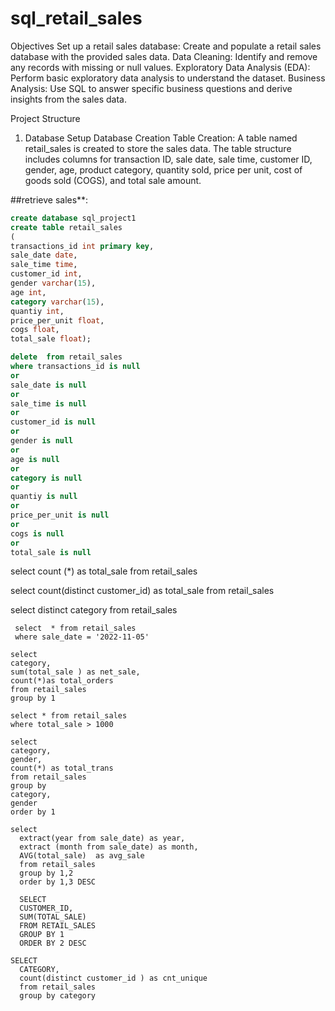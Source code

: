 # sql_retail_sales





Objectives
Set up a retail sales database: Create and populate a retail sales database with the provided sales data.
Data Cleaning: Identify and remove any records with missing or null values.
Exploratory Data Analysis (EDA): Perform basic exploratory data analysis to understand the dataset.
Business Analysis: Use SQL to answer specific business questions and derive insights from the sales data.

Project Structure

1. Database Setup
Database Creation
Table Creation: A table named retail_sales is created to store the sales data. The table structure includes columns for transaction ID, sale date, sale time, customer ID, gender, age, product category, quantity sold, price per unit, cost of goods sold (COGS), and total sale amount.

##retrieve  sales**:

```sql 
create database sql_project1
create table retail_sales
(  
transactions_id int primary key,
sale_date date,
sale_time time,
customer_id int,
gender varchar(15),
age	int,
category varchar(15),
quantiy int, 
price_per_unit float,
cogs float,
total_sale float);
```

```sql
delete  from retail_sales
where transactions_id is null
or
sale_date is null
or 
sale_time is null
or
customer_id is null
or 
gender is null
or
age is null
or
category is null
or
quantiy is null
or
price_per_unit is null
or
cogs is null
or 
total_sale is null
```




select count (*) as total_sale from retail_sales

select count(distinct customer_id) as total_sale from retail_sales

select distinct category from retail_sales

 
```
 select  * from retail_sales 
 where sale_date = '2022-11-05'
```
``` 
select 
category,
sum(total_sale ) as net_sale,
count(*)as total_orders
from retail_sales
group by 1
```
```
select * from retail_sales
where total_sale > 1000
```
```
select 
category,
gender,
count(*) as total_trans
from retail_sales
group by
category,
gender
order by 1
```

```
select 
  extract(year from sale_date) as year,
  extract (month from sale_date) as month,
  AVG(total_sale)  as avg_sale
  from retail_sales
  group by 1,2
  order by 1,3 DESC
```
```
  SELECT
  CUSTOMER_ID,
  SUM(TOTAL_SALE) 
  FROM RETAIL_SALES
  GROUP BY 1 
  ORDER BY 2 DESC
```

```
SELECT  
  CATEGORY,
  count(distinct customer_id ) as cnt_unique
  from retail_sales
  group by category
```



